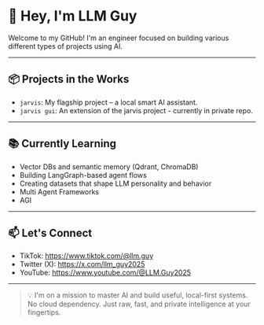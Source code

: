 # 👋 Hey, I'm LLM Guy

Welcome to my GitHub! I'm an engineer focused on building various different types of projects using AI.

---

## 📦 Projects in the Works
- `jarvis`: My flagship project – a local smart AI assistant.
- `jarvis gui`: An extension of the jarvis project - currently in private repo.

---

## 📚 Currently Learning
- Vector DBs and semantic memory (Qdrant, ChromaDB)
- Building LangGraph-based agent flows
- Creating datasets that shape LLM personality and behavior
- Multi Agent Frameworks
- AGI

---

## 📫 Let's Connect
- TikTok: https://www.tiktok.com/@llm.guy
- Twitter (X): https://x.com/llm_guy2025
- YouTube: https://www.youtube.com/@LLM.Guy2025

---

> 💡 I'm on a mission to master AI and build useful, local-first systems. No cloud dependency. Just raw, fast, and private intelligence at your fingertips.


